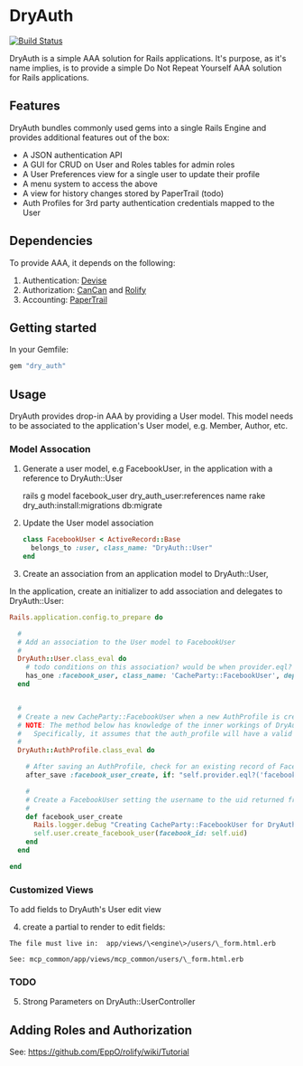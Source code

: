 # DryAuth

[![Build Status](https://semaphoreapp.com/api/v1/projects/6a4f592a-4a69-4976-983f-c10726d6a718/130967/shields_badge.png )](https://semaphoreapp.com/api/v1/projects/6a4f592a-4a69-4976-983f-c10726d6a718/130967/shields_badge.png)

DryAuth is a simple AAA solution for Rails applications. 
It's purpose, as it's name implies, is to provide a simple Do Not Repeat Yourself AAA solution for Rails applications.

## Features

DryAuth bundles commonly used gems into a single Rails Engine and provides additional features out of the box:

* A JSON authentication API
* A GUI for CRUD on User and Roles tables for admin roles
* A User Preferences view for a single user to update their profile
* A menu system to access the above
* A view for history changes stored by PaperTrail (todo)
* Auth Profiles for 3rd party authentication credentials mapped to the User

## Dependencies

To provide AAA, it depends on the following:

1. Authentication: [Devise](https://github.com/plataformatec/devise)
1. Authorization: [CanCan](https://github.com/ryanb/cancan) and [Rolify](https://github.com/EppO/rolify)
1. Accounting: [PaperTrail](https://github.com/airblade/paper_trail)


## Getting started

In your Gemfile:

```ruby
gem "dry_auth"
```

## Usage

DryAuth provides drop-in AAA by providing a User model.
This model needs to be associated to the application's User model, e.g. Member, Author, etc.

### Model Assocation

1. Generate a user model, e.g FacebookUser, in the application with a reference to DryAuth::User

	rails g model facebook_user dry_auth_user:references name
	rake dry_auth:install:migrations db:migrate


1. Update the User model association

	```ruby
	class FacebookUser < ActiveRecord::Base
	  belongs_to :user, class_name: "DryAuth::User"
	end


1. Create an association from an application model to DryAuth::User, 

In the application, create an initializer to add association and delegates to DryAuth::User:

```ruby
Rails.application.config.to_prepare do

  # 
  # Add an association to the User model to FacebookUser
  #
  DryAuth::User.class_eval do
    # todo conditions on this association? would be when provider.eql? 'facebook'
    has_one :facebook_user, class_name: 'CacheParty::FacebookUser', dependent: :destroy
  end


  # 
  # Create a new CacheParty::FacebookUser when a new AuthProfile is created and the provider name is 'facebook'
  # NOTE: The method below has knowledge of the inner workings of DryAuth User and AuthUser classes
  #   Specifically, it assumes that the auth_profile will have a valid reference to a user (which is reasonable)
  #
  DryAuth::AuthProfile.class_eval do

    # After saving an AuthProfile, check for an existing record of FacebookUser and create one if it doesn't exist
    after_save :facebook_user_create, if: "self.provider.eql?('facebook') and self.user.facebook_user.nil?"

    #
    # Create a FacebookUser setting the username to the uid returned from facebook
    #
    def facebook_user_create
      Rails.logger.debug "Creating CacheParty::FacebookUser for DryAuth::User from #{ __FILE__ }\n"
      self.user.create_facebook_user(facebook_id: self.uid)
    end
  end

end
```

### Customized Views

To add fields to DryAuth's User edit view

  4. create a partial to render to edit fields:

	The file must live in:  app/views/\<engine\>/users/\_form.html.erb

	See: mcp_common/app/views/mcp_common/users/\_form.html.erb

### TODO

  5. Strong Parameters on DryAuth::UserController



## Adding Roles and Authorization

See: https://github.com/EppO/rolify/wiki/Tutorial



